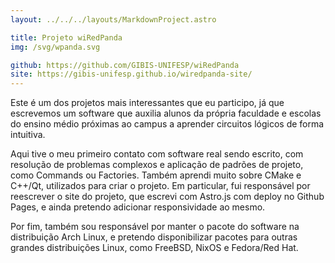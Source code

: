 ```yaml
---
layout: ../../../layouts/MarkdownProject.astro

title: Projeto wiRedPanda
img: /svg/wpanda.svg

github: https://github.com/GIBIS-UNIFESP/wiRedPanda
site: https://gibis-unifesp.github.io/wiredpanda-site/
---
```


Este é um dos projetos mais interessantes que eu participo, já que escrevemos um software que auxilia alunos da própria faculdade e escolas do ensino médio próximas ao campus a aprender circuitos lógicos de forma intuitiva.

Aqui tive o meu primeiro contato com software real sendo escrito, com resolução de problemas complexos e aplicação de padrões de projeto, como Commands ou Factories. Também aprendi muito sobre CMake e C++/Qt, utilizados para criar o projeto. Em particular, fui responsável por reescrever o site do projeto, que escrevi com Astro.js com deploy no Github Pages, e ainda pretendo adicionar responsividade ao mesmo.

Por fim, também sou responsável por manter o pacote do software na distribuição Arch Linux, e pretendo disponibilizar pacotes para outras grandes distribuições Linux, como FreeBSD, NixOS e Fedora/Red Hat.
